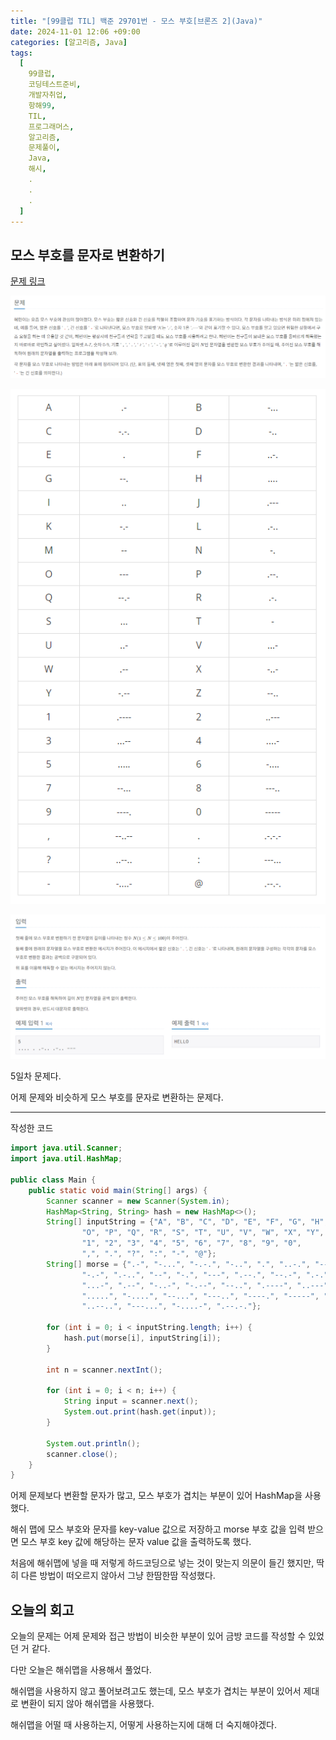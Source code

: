 ```yaml
---
title: "[99클럽 TIL] 백준 29701번 - 모스 부호[브론즈 2](Java)"
date: 2024-11-01 12:06 +09:00
categories: [알고리즘, Java]
tags:
  [
    99클럽,
    코딩테스트준비,
    개발자취업,
    항해99,
    TIL,
    프로그래머스,
    알고리즘,
    문제풀이,
    Java,
    해시,
    .
    .
    .
  ]
---
```


## 모스 부호를 문자로 변환하기

[문제 링크](https://www.acmicpc.net/problem/29701)

![문제 설명](https://github.com/jungi0531/images/blob/main/algorithm_99club_05_01.png?raw=true)

![문제 설명](https://github.com/jungi0531/images/blob/main/algorithm_99club_05_02.png?raw=true)

![문제 설명](https://github.com/jungi0531/images/blob/main/algorithm_99club_05_03.png?raw=true)

5일차 문제다.

어제 문제와 비슷하게 모스 부호를 문자로 변환하는 문제다.

---

작성한 코드

```java
import java.util.Scanner;
import java.util.HashMap;

public class Main {
    public static void main(String[] args) {
        Scanner scanner = new Scanner(System.in);
        HashMap<String, String> hash = new HashMap<>();
        String[] inputString = {"A", "B", "C", "D", "E", "F", "G", "H", "I", "J", "K", "L", "M", "N",
                "O", "P", "Q", "R", "S", "T", "U", "V", "W", "X", "Y", "Z",
                "1", "2", "3", "4", "5", "6", "7", "8", "9", "0",
                ",", ".", "?", ":", "-", "@"};
        String[] morse = {".-", "-...", "-.-.", "-..", ".", "..-.", "--.", "....", "..", ".---",
                "-.-", ".-..", "--", "-.", "---", ".--.", "--.-", ".-.", "...", "-", "..-",
                "...-", ".--", "-..-", "-.--", "--..", ".----", "..---", "...--", "....-",
                ".....", "-....", "--...", "---..", "----.", "-----", "--..--", ".-.-.-",
                "..--..", "---...", "-....-", ".--.-."};

        for (int i = 0; i < inputString.length; i++) {
            hash.put(morse[i], inputString[i]);
        }

        int n = scanner.nextInt();

        for (int i = 0; i < n; i++) {
            String input = scanner.next();
            System.out.print(hash.get(input));
        }

        System.out.println();
        scanner.close();
    }
}
```

어제 문제보다 변환할 문자가 많고, 모스 부호가 겹치는 부분이 있어 HashMap을 사용했다.

해쉬 맵에 모스 부호와 문자를 key-value 값으로 저장하고 morse 부호 값을 입력 받으면 모스 부호 key 값에 해당하는 문자 value 값을 출력하도록 했다.

처음에 해쉬맵에 넣을 때 저렇게 하드코딩으로 넣는 것이 맞는지 의문이 들긴 했지만, 딱히 다른 방법이 떠오르지 않아서 그냥 한땀한땀 작성했다.

## 오늘의 회고

오늘의 문제는 어제 문제와 접근 방법이 비슷한 부분이 있어 금방 코드를 작성할 수 있었던 거 같다.

다만 오늘은 해쉬맵을 사용해서 풀었다. 

해쉬맵을 사용하지 않고 풀어보려고도 했는데, 모스 부호가 겹치는 부분이 있어서 제대로 변환이 되지 않아 해쉬맵을 사용했다.

해쉬맵을 어떨 때 사용하는지, 어떻게 사용하는지에 대해 더 숙지해야겠다.